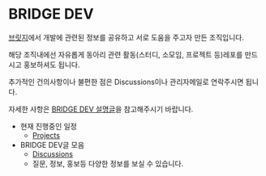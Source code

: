 # BRIDGE DEV

[브릿지](https://bridgegames.tistory.com/)에서 개발에 관련된 정보를 공유하고 서로 도움을 주고자 만든 조직입니다.

해당 조직내에선 자유롭게 동아리 관련 활동(스터디, 소모임, 프로젝트 등)레포를 만드시고 홍보하셔도 됩니다.

추가적인 건의사항이나 불편한 점은 Discussions이나 관리자메일로 연락주시면 됩니다.

자세한 사항은 [BRIDGE DEV 설명글](https://github.com/orgs/BRIDGE-DEV/discussions/10)을 참고해주시기 바랍니다.

- 현재 진행중인 일정
  - [Projects](https://github.com/orgs/BRIDGE-DEV/projects/6)
- BRIDGE DEV글 모음
  - [Discussions](https://github.com/orgs/BRIDGE-DEV/discussions)
  - 질문, 정보, 홍보등 다양한 정보를 보실 수 있습니다.
